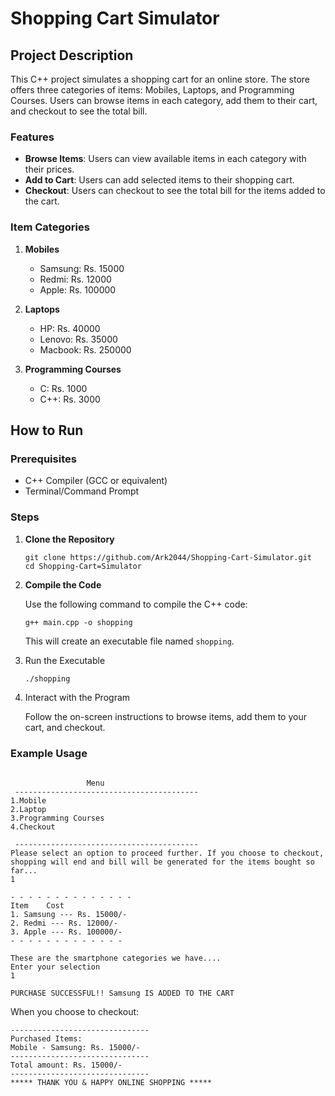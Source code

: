 # Shopping Cart Simulator

## Project Description

This C++ project simulates a shopping cart for an online store. The store offers three categories of items: Mobiles, Laptops, and Programming Courses. Users can browse items in each category, add them to their cart, and checkout to see the total bill.

### Features

- **Browse Items**: Users can view available items in each category with their prices.
- **Add to Cart**: Users can add selected items to their shopping cart.
- **Checkout**: Users can checkout to see the total bill for the items added to the cart.

### Item Categories

1. **Mobiles**
   - Samsung: Rs. 15000
   - Redmi: Rs. 12000
   - Apple: Rs. 100000

2. **Laptops**
   - HP: Rs. 40000
   - Lenovo: Rs. 35000
   - Macbook: Rs. 250000

3. **Programming Courses**
   - C: Rs. 1000
   - C++: Rs. 3000

## How to Run

### Prerequisites

- C++ Compiler (GCC or equivalent)
- Terminal/Command Prompt

### Steps

1. **Clone the Repository**

   ```
   git clone https://github.com/Ark2044/Shopping-Cart-Simulator.git
   cd Shopping-Cart=Simulator
   ```
2. **Compile the Code**

   Use the following command to compile the C++ code:
   ```
   g++ main.cpp -o shopping
   ```
   This will create an executable file named `shopping`.

3. Run the Executable

   ```sh
   ./shopping
   ```
4. Interact with the Program

   Follow the on-screen instructions to browse items, add them to your cart, and checkout.

### Example Usage
```

                 Menu
 -----------------------------------------
1.Mobile
2.Laptop
3.Programming Courses
4.Checkout

 -----------------------------------------
Please select an option to proceed further. If you choose to checkout, shopping will end and bill will be generated for the items bought so far...
1

- - - - - - - - - - - - - -
Item    Cost
1. Samsung --- Rs. 15000/-
2. Redmi --- Rs. 12000/-
3. Apple --- Rs. 100000/-
- - - - - - - - - - - - -

These are the smartphone categories we have....
Enter your selection
1

PURCHASE SUCCESSFUL!! Samsung IS ADDED TO THE CART
```

When you choose to checkout:
```
-------------------------------
Purchased Items:
Mobile - Samsung: Rs. 15000/-
-------------------------------
Total amount: Rs. 15000/-
-------------------------------
***** THANK YOU & HAPPY ONLINE SHOPPING *****
```
